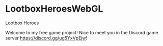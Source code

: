 # LootboxHeroesWebGL
Lootbox Heroes

Welcome to my free game project! Nice to meet you in the Discord game server https://discord.gg/ug5YxVpEjw!
